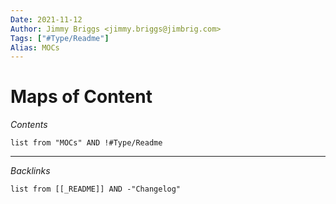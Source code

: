 ```yaml
---
Date: 2021-11-12
Author: Jimmy Briggs <jimmy.briggs@jimbrig.com>
Tags: ["#Type/Readme"]
Alias: MOCs
---
```


# Maps of Content

*Contents*

```dataview
list from "MOCs" AND !#Type/Readme
```

***

*Backlinks*

```dataview
list from [[_README]] AND -"Changelog"
```